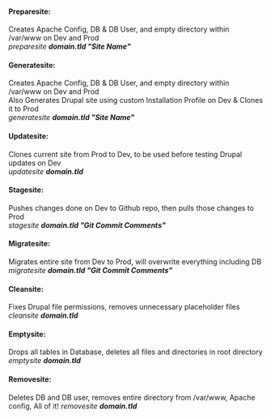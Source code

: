 <p><h4>Preparesite:</h4>
Creates Apache Config, DB & DB User, and empty directory within /var/www on Dev and Prod<br>
<i>preparesite <strong>domain.tld "Site Name"</strong></i></p>
<p><h4>Generatesite:</h4>
Creates Apache Config, DB & DB User, and empty directory within /var/www on Dev and Prod<br>
Also Generates Drupal site using custom Installation Profile on Dev & Clones it to Prod<br>
<i>generatesite <strong>domain.tld "Site Name"</strong></i></p>
<p><h4>Updatesite:</h4>
Clones current site from Prod to Dev, to be used before testing Drupal updates on Dev<br>
<i>updatesite <strong>domain.tld</strong></i></p>
<p><h4>Stagesite:</h4>
Pushes changes done on Dev to Github repo, then pulls those changes to Prod<br>
<i>stagesite <strong>domain.tld "Git Commit Comments"</strong></i></p>
<p><h4>Migratesite:</h4>
Migrates entire site from Dev to Prod, will overwrite everything including DB<br>
<i>migratesite <strong>domain.tld "Git Commit Comments"</strong></i></p>
<p><h4>Cleansite:</h4>
Fixes Drupal file permissions, removes unnecessary placeholder files<br>
<i>cleansite <strong>domain.tld</strong></i></p>
<p><h4>Emptysite:</h4>
Drops all tables in Database, deletes all files and directories in root directory<br>
<i>emptysite <strong>domain.tld</strong></i></p>
<p><h4>Removesite:</h4>
Deletes DB and DB user, removes entire directory from /var/www, Apache config, All of it!
<i>removesite <strong>domain.tld</strong></i><br></p>
